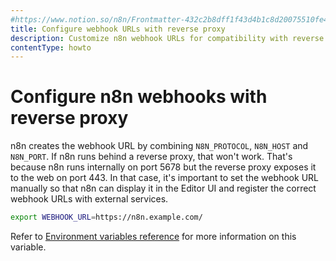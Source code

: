 ```yaml
---
#https://www.notion.so/n8n/Frontmatter-432c2b8dff1f43d4b1c8d20075510fe4
title: Configure webhook URLs with reverse proxy
description: Customize n8n webhook URLs for compatibility with reverse proxy setups.
contentType: howto
---
```


# Configure n8n webhooks with reverse proxy

n8n creates the webhook URL by combining `N8N_PROTOCOL`, `N8N_HOST` and `N8N_PORT`. If n8n runs behind a reverse proxy, that won't work. That's because n8n runs internally on port 5678 but the reverse proxy exposes it to the web on port 443. In that case, it's important to set the webhook URL manually so that n8n can display it in the Editor UI and register the correct webhook URLs with external services.

```bash
export WEBHOOK_URL=https://n8n.example.com/
```
Refer to [Environment variables reference](/hosting/configuration/environment-variables/endpoints/) for more information on this variable.
